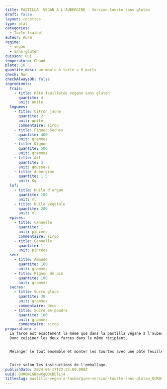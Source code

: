 ```yaml
---
title: PASTILLA  VEGAN A L'AUBERGINE - Version tourte sans gluten
draft: false
layout: recettes
type: plat
categories:
  - Tarte (salée)
auteur: Auré
regime:
  - vegan
  - sans-gluten
cuisson: Oui
temperature: Chaud
plate: 16
quantite_desc: un moule à tarte = 8 parts
check: Non
checkAlwaysOk: false
ingredients:
  frais:
    - title: Pâte feuilletée végane sans gluten
      quantite: 4
      unit: unité
  legumes:
    - title: Citron jaune
      quantite: 2
      unit: unité
      commentaire: sirop
    - title: Figues Sèches
      quantite: 400
      unit: grammes
    - title: Oignon
      quantite: 500
      unit: grammes
    - title: Ail
      quantite: 3
      unit: gousse·s
    - title: Aubergine
      quantite: 1.5
      unit: Kg
  lof:
    - title: Huile d'argan
      quantite: 100
      unit: ml
    - title: Huile végétale
      quantite: 200
      unit: ml
  epices:
    - title: Cannelle
      quantite: 1
      unit: pincées
      commentaire: sirop
    - title: Cannelle
      quantite: 1
      unit: pincées
  sec:
    - title: Amande
      quantite: 160
      unit: grammes
    - title: Pignon de pin
      quantite: 100
      unit: grammes
  sucres:
    - title: Sucre glace
      quantite: 30
      unit: grammes
      commentaire: déco
    - title: Sucre en poudre
      quantite: 100
      unit: grammes
      commentaire: sirop
preparation: >-
  La farce est exactement la même que dans la pastilla végane à l'aubergine.
  Donc cuisiner les deux farces dans le même récipient.


  Mélanger le tout ensemble et monter les tourtes avec une pâte feuilletée en dessous et une au dessus. Et bien colmater. Percer une petite cheminée au centre de la tourte avant cuisson.


  Cuire selon les instructions de l'emballage.
publishDate: 2024-06-17T22:22:00.000Z
uuid: OUROm1GBewXgQQcBETLj4
titleslug: pastilla-vegan-a-laubergine-version-tourte-sans-gluten_OUROm1GBewXgQQcBETLj4
---
```

